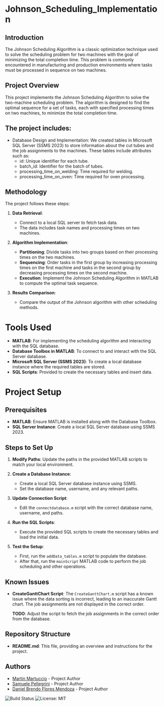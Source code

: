 # Johnson_Scheduling_Implementation

## Introduction

The Johnson Scheduling Algorithm is a classic optimization technique used to solve the scheduling problem for two machines with the goal of minimizing the total completion time. This problem is commonly encountered in manufacturing and production environments where tasks must be processed in sequence on two machines.

## Project Overview

This project implements the Johnson Scheduling Algorithm to solve the two-machine scheduling problem. The algorithm is designed to find the optimal sequence for a set of tasks, each with specified processing times on two machines, to minimize the total completion time.

## The project includes:
- Database Design and Implementation:
We created tables in Microsoft SQL Server (SSMS 2023) to store information about the cut tubes and the job assignments to the machines. These tables include attributes such as:
   - id: Unique identifier for each tube.
   - batch_id: Identifier for the batch of tubes.
   - processing_time_on_welding: Time required for welding.
   - processing_time_on_oven: Time required for oven processing.

## Methodology

The project follows these steps:

1. **Data Retrieval**:
   - Connect to a local SQL server to fetch task data.
   - The data includes task names and processing times on two machines.

2. **Algorithm Implementation**:
   - **Partitioning**: Divide tasks into two groups based on their processing times on the two machines.
   - **Sequencing**: Order tasks in the first group by increasing processing times on the first machine and tasks in the second group by decreasing processing times on the second machine.
   - **Execution**: Implement the Johnson Scheduling Algorithm in MATLAB to compute the optimal task sequence.

3. **Results Comparison**:
   - Compare the output of the Johnson algorithm with other scheduling methods.
  
# Tools Used

- **MATLAB**: For implementing the scheduling algorithm and interacting with the SQL database.
- **Database Toolbox in MATLAB**: To connect to and interact with the SQL Server database.
- **Microsoft SQL Server (SSMS 2023)**: To create a local database instance where the required tables are stored.
- **SQL Scripts**: Provided to create the necessary tables and insert data.

# Project Setup

## Prerequisites

- **MATLAB**: Ensure MATLAB is installed along with the Database Toolbox.
- **SQL Server Instance**: Create a local SQL Server database using SSMS 2023.

## Steps to Set Up

1. **Modify Paths**: Update the paths in the provided MATLAB scripts to match your local environment.

2. **Create a Database Instance**:
   - Create a local SQL Server database instance using SSMS.
   - Set the database name, username, and any relevant paths.

3. **Update Connection Script**:
   - Edit the `connectdatabase.m` script with the correct database name, username, and paths.

4. **Run the SQL Scripts**:
   - Execute the provided SQL scripts to create the necessary tables and load the initial data.

5. **Test the Setup**:
   - First, run the `addData_tables.m` script to populate the database.
   - After that, run the `mainScript` MATLAB code to perform the job scheduling and other operations.

## Known Issues

- **CreateGanttChart Script**: The `CreateGanttChart.m` script has a known issue where the data sorting is incorrect, leading to an inaccurate Gantt chart. The job assignments are not displayed in the correct order.

   **TODO**: Adjust the script to fetch the job assignments in the correct order from the database.

## Repository Structure

- **README.md**: This file, providing an overview and instructions for the project.

## Authors

- [Martin Martuccio](https://github.com/Martin-Martuccio) - Project Author
- [Samuele Pellegrini](https://github.com/PSamK) - Project Author
- [Daniel Brendo Flores Mendoza](https://github.com/FMDani) - Project Author

![Build Status](https://img.shields.io/badge/build-passing-brightgreen)
![License: MIT](https://img.shields.io/badge/License-MIT-yellow.svg)
